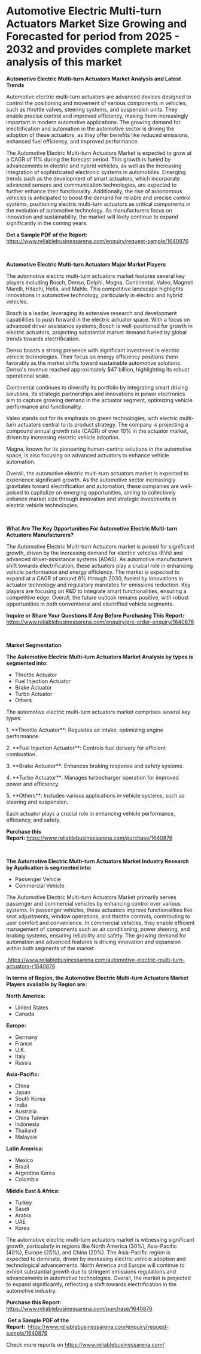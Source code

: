 <p><h1>Automotive Electric Multi-turn Actuators Market Size Growing and Forecasted for period from 2025 - 2032 and provides complete market analysis of this market</h1></p><p><strong>Automotive Electric Multi-turn Actuators Market Analysis and Latest Trends</strong></p>
<p><p>Automotive electric multi-turn actuators are advanced devices designed to control the positioning and movement of various components in vehicles, such as throttle valves, steering systems, and suspension units. They enable precise control and improved efficiency, making them increasingly important in modern automotive applications. The growing demand for electrification and automation in the automotive sector is driving the adoption of these actuators, as they offer benefits like reduced emissions, enhanced fuel efficiency, and improved performance.</p><p>The Automotive Electric Multi-turn Actuators Market is expected to grow at a CAGR of 11% during the forecast period. This growth is fueled by advancements in electric and hybrid vehicles, as well as the increasing integration of sophisticated electronic systems in automobiles. Emerging trends such as the development of smart actuators, which incorporate advanced sensors and communication technologies, are expected to further enhance their functionality. Additionally, the rise of autonomous vehicles is anticipated to boost the demand for reliable and precise control systems, positioning electric multi-turn actuators as critical components in the evolution of automotive technology. As manufacturers focus on innovation and sustainability, the market will likely continue to expand significantly in the coming years.</p></p>
<p><strong>Get a Sample PDF of the Report:&nbsp;</strong> <a href="https://www.reliablebusinessarena.com/enquiry/request-sample/1640876?utm_campaign=2637&utm_medium=2&utm_source=Github&utm_content=ia&utm_term=30032025&utm_id=automotive-electric-multi-turn-actuators">https://www.reliablebusinessarena.com/enquiry/request-sample/1640876</a></p>
<p>&nbsp;</p>
<p><strong>Automotive Electric Multi-turn Actuators Major Market Players</strong></p>
<p><p>The automotive electric multi-turn actuators market features several key players including Bosch, Denso, Delphi, Magna, Continental, Valeo, Magneti Marelli, Hitachi, Hella, and Mahle. This competitive landscape highlights innovations in automotive technology, particularly in electric and hybrid vehicles.</p><p>Bosch is a leader, leveraging its extensive research and development capabilities to push forward in the electric actuator space. With a focus on advanced driver assistance systems, Bosch is well-positioned for growth in electric actuators, projecting substantial market demand fueled by global trends towards electrification.</p><p>Denso boasts a strong presence with significant investment in electric vehicle technologies. Their focus on energy efficiency positions them favorably as the market shifts toward sustainable automotive solutions. Denso's revenue reached approximately $47 billion, highlighting its robust operational scale.</p><p>Continental continues to diversify its portfolio by integrating smart driving solutions. Its strategic partnerships and innovations in power electronics aim to capture growing demand in the actuator segment, optimizing vehicle performance and functionality.</p><p>Valeo stands out for its emphasis on green technologies, with electric multi-turn actuators central to its product strategy. The company is projecting a compound annual growth rate (CAGR) of over 10% in the actuator market, driven by increasing electric vehicle adoption.</p><p>Magna, known for its pioneering human-centric solutions in the automotive space, is also focusing on advanced actuators to enhance vehicle automation.</p><p>Overall, the automotive electric multi-turn actuators market is expected to experience significant growth. As the automotive sector increasingly gravitates toward electrification and automation, these companies are well-poised to capitalize on emerging opportunities, aiming to collectively enhance market size through innovation and strategic investments in electric vehicle technologies.</p></p>
<p>&nbsp;</p>
<p><strong>What Are The Key Opportunities For Automotive Electric Multi-turn Actuators Manufacturers?</strong></p>
<p><p>The Automotive Electric Multi-turn Actuators market is poised for significant growth, driven by the increasing demand for electric vehicles (EVs) and advanced driver-assistance systems (ADAS). As automotive manufacturers shift towards electrification, these actuators play a crucial role in enhancing vehicle performance and energy efficiency. The market is expected to expand at a CAGR of around 8% through 2030, fueled by innovations in actuator technology and regulatory mandates for emissions reduction. Key players are focusing on R&D to integrate smart functionalities, ensuring a competitive edge. Overall, the future outlook remains positive, with robust opportunities in both conventional and electrified vehicle segments.</p></p>
<p><strong>Inquire or Share Your Questions If Any Before Purchasing This Report:</strong> <a href="https://www.reliablebusinessarena.com/enquiry/pre-order-enquiry/1640876?utm_campaign=2637&utm_medium=2&utm_source=Github&utm_content=ia&utm_term=30032025&utm_id=automotive-electric-multi-turn-actuators">https://www.reliablebusinessarena.com/enquiry/pre-order-enquiry/1640876</a></p>
<p>&nbsp;</p>
<p><strong>Market Segmentation</strong></p>
<p><strong>The Automotive Electric Multi-turn Actuators Market Analysis by types is segmented into:</strong></p>
<p><ul><li>Throttle Actuator</li><li>Fuel Injection Actuator</li><li>Brake Actuator</li><li>Turbo Actuator</li><li>Others</li></ul></p>
<p><p>The automotive electric multi-turn actuators market comprises several key types: </p><p>1. **Throttle Actuator**: Regulates air intake, optimizing engine performance.</p><p>2. **Fuel Injection Actuator**: Controls fuel delivery for efficient combustion.</p><p>3. **Brake Actuator**: Enhances braking response and safety systems.</p><p>4. **Turbo Actuator**: Manages turbocharger operation for improved power and efficiency.</p><p>5. **Others**: Includes various applications in vehicle systems, such as steering and suspension. </p><p>Each actuator plays a crucial role in enhancing vehicle performance, efficiency, and safety.</p></p>
<p><strong>Purchase this Report:&nbsp;</strong><a href="https://www.reliablebusinessarena.com/purchase/1640876?utm_campaign=2637&utm_medium=2&utm_source=Github&utm_content=ia&utm_term=30032025&utm_id=automotive-electric-multi-turn-actuators">https://www.reliablebusinessarena.com/purchase/1640876</a></p>
<p>&nbsp;</p>
<p><strong>The Automotive Electric Multi-turn Actuators Market Industry Research by Application is segmented into:</strong></p>
<p><ul><li>Passenger Vehicle</li><li>Commercial Vehicle</li></ul></p>
<p><p>The Automotive Electric Multi-turn Actuators Market primarily serves passenger and commercial vehicles by enhancing control over various systems. In passenger vehicles, these actuators improve functionalities like seat adjustments, window operations, and throttle controls, contributing to user comfort and convenience. In commercial vehicles, they enable efficient management of components such as air conditioning, power steering, and braking systems, ensuring reliability and safety. The growing demand for automation and advanced features is driving innovation and expansion within both segments of the market.</p></p>
<p><a href="https://www.reliablebusinessarena.com/automotive-electric-multi-turn-actuators-r1640876?utm_campaign=2637&utm_medium=2&utm_source=Github&utm_content=ia&utm_term=30032025&utm_id=automotive-electric-multi-turn-actuators">&nbsp;https://www.reliablebusinessarena.com/automotive-electric-multi-turn-actuators-r1640876</a></p>
<p><strong>In terms of Region, the Automotive Electric Multi-turn Actuators Market Players available by Region are:</strong></p>
<p>
    <p> <strong> North America: </strong>
        <ul>
            <li>United States</li>
            <li>Canada</li>
        </ul>
        </p> 
    <p> <strong> Europe: </strong>
        <ul>
            <li>Germany</li>
            <li>France</li>
            <li>U.K.</li>
            <li>Italy</li>
            <li>Russia</li>
        </ul>
        </p> 
    <p> <strong> Asia-Pacific: </strong>
        <ul>
            <li>China</li>
            <li>Japan</li>
            <li>South Korea</li>
            <li>India</li>
            <li>Australia</li>
            <li>China Taiwan</li>
            <li>Indonesia</li>
            <li>Thailand</li>
            <li>Malaysia</li>
        </ul>
        </p> 
    <p> <strong> Latin America: </strong>
        <ul>
            <li>Mexico</li>
            <li>Brazil</li>
            <li>Argentina Korea</li>
            <li>Colombia</li>
        </ul>
        </p> 
    <p> <strong> Middle East & Africa: </strong>
        <ul>
            <li>Turkey</li>
            <li>Saudi</li>
            <li>Arabia</li>
            <li>UAE</li>
            <li>Korea</li>
        </ul>
    </p>
    </p>
<p><p>The automotive electric multi-turn actuators market is witnessing significant growth, particularly in regions like North America (30%), Asia-Pacific (40%), Europe (25%), and China (20%). The Asia-Pacific region is expected to dominate, driven by increasing electric vehicle adoption and technological advancements. North America and Europe will continue to exhibit substantial growth due to stringent emissions regulations and advancements in automotive technologies. Overall, the market is projected to expand significantly, reflecting a shift towards electrification in the automotive industry.</p></p>
<p><strong>Purchase this Report: </strong><a href="https://www.reliablebusinessarena.com/purchase/1640876?utm_campaign=2637&utm_medium=2&utm_source=Github&utm_content=ia&utm_term=30032025&utm_id=automotive-electric-multi-turn-actuators">https://www.reliablebusinessarena.com/purchase/1640876</a></p>
<p>&nbsp;<strong>Get a Sample PDF of the Report:&nbsp;&nbsp;</strong><a href="https://www.reliablebusinessarena.com/enquiry/request-sample/1640876?utm_campaign=2637&utm_medium=2&utm_source=Github&utm_content=ia&utm_term=30032025&utm_id=automotive-electric-multi-turn-actuators">https://www.reliablebusinessarena.com/enquiry/request-sample/1640876</a></p>
<p><strong></strong></p>
<p>Check more reports on <a href="https://www.reliablebusinessarena.com/?utm_campaign=2637&utm_medium=2&utm_source=Github&utm_content=ia&utm_term=30032025&utm_id=automotive-electric-multi-turn-actuators">https://www.reliablebusinessarena.com/</a></p>